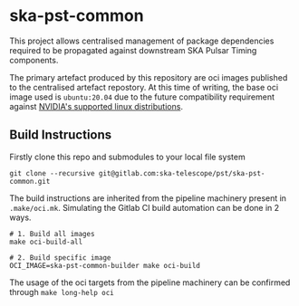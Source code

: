 # ska-pst-common

This project allows centralised management of package dependencies required to be propagated against downstream SKA Pulsar Timing components.

The primary artefact produced by this repository are oci images published to the centralised artefact repostory. At this time of writing, the base oci image used is `ubuntu:20.04` due to the future compatibility requirement against [NVIDIA's supported linux distributions](https://docs.nvidia.com/datacenter/cloud-native/container-toolkit/install-guide.html#linux-distributions).

## Build Instructions

Firstly clone this repo and submodules to your local file system

    git clone --recursive git@gitlab.com:ska-telescope/pst/ska-pst-common.git

The build instructions are inherited from the pipeline machinery present in `.make/oci.mk`. Simulating the Gitlab CI build automation can be done in 2 ways.

    # 1. Build all images
    make oci-build-all

    # 2. Build specific image
    OCI_IMAGE=ska-pst-common-builder make oci-build

The usage of the oci targets from the pipeline machinery can be confirmed through `make long-help oci`


